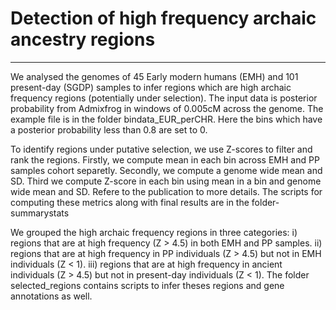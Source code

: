 # Detection of high frequency archaic ancestry regions
----------------------------------------------------------------------------------------------------------------
We analysed the genomes of 45 Early modern humans (EMH) and 101 present-day (SGDP) samples to infer regions which are high archaic frequency regions (potentially under selection).
The input data is posterior probability from Admixfrog in windows of 0.005cM across the genome. 
The example file is in the folder bindata_EUR_perCHR. Here the bins which have a posterior probability less than 0.8 are set to 0. 

To identify regions under putative selection, we use Z-scores to filter and rank the regions. Firstly, we compute mean in each bin across EMH and PP samples cohort separetly. 
Secondly, we compute a genome wide mean and SD. Third we compute Z-score in each bin using mean in a bin and genome wide mean and SD. Refere to the publication to more details. 
The scripts for computing these metrics along with final results are in the folder- summarystats

We grouped the high archaic frequency regions in three categories: 
i) regions that are at high frequency (Z > 4.5) in both EMH and PP samples. 
ii) regions that are at high frequency in PP individuals (Z > 4.5) but not in EMH individuals (Z < 1). 
iii) regions that are at high frequency in ancient individuals (Z > 4.5) but not in present-day individuals (Z < 1). 
The folder selected_regions contains scripts to infer theses regions and gene annotations as well.

